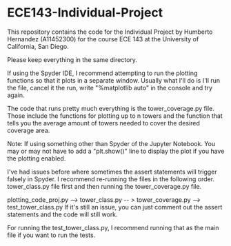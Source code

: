 # ECE143-Individual-Project
This repository contains the code for the Individual Project by Humberto Hernandez (A11452300) for the course ECE 143 at the University of California, San Diego.

Please keep everything in the same directory.

If using the Spyder IDE, I recommend attempting to run the plotting functions so that it plots in a separate window. Usually what I'll do is I'll run the file, cancel it the run, write "%matplotlib auto" in the console and try again.

The code that runs pretty much everything is the tower_coverage.py file. Those include the functions for plotting up to n towers and the function that tells you the average amount of towers needed to cover the desired coverage area.

Note: If using something other than Spyder of the Jupyter Notebook. You may or may not have to add a "plt.show()" line to display the plot if you have the plotting enabled.

I've had issues before where sometimes the assert statements will trigger falsely in Spyder. I recommend re-running the files in the following order. tower_class.py file first and then running the tower_coverage.py file.

plotting_code_proj.py --> tower_class.py -- > tower_coverage.py --> test_tower_class.py
If it's still an issue, you can just comment out the assert statements and the code will still work.

For running the test_tower_class.py, I recommend running that as the main file if you want to run the tests.

